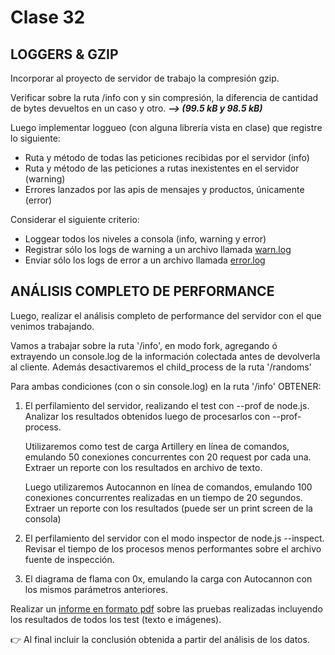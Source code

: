 # Clase 32
## LOGGERS & GZIP
Incorporar al proyecto de servidor de trabajo la compresión gzip.

Verificar sobre la ruta /info con y sin compresión, la diferencia de cantidad de bytes devueltos en un caso y otro.  ___--> (99.5 kB y 98.5 kB)___

Luego implementar loggueo (con alguna librería vista en clase) que registre lo siguiente:
- Ruta y método de todas las peticiones recibidas por el servidor (info)
- Ruta y método de las peticiones a rutas inexistentes en el servidor (warning)
- Errores lanzados por las apis de mensajes y productos, únicamente (error)

Considerar el siguiente criterio:
- Loggear todos los niveles a consola (info, warning y error)
- Registrar sólo los logs de warning a un archivo llamada [warn.log](https://github.com/MRCSSS/CH-Clase32-LOGGERS-GZIP-Performance_analisis/blob/main/logs/warn.log)
- Enviar sólo los logs de error a un archivo llamada [error.log](https://github.com/MRCSSS/CH-Clase32-LOGGERS-GZIP-Performance_analisis/blob/main/logs/error.log)
## ANÁLISIS COMPLETO DE PERFORMANCE
Luego, realizar el análisis completo de performance del servidor con el que venimos trabajando.

Vamos a trabajar sobre la ruta '/info', en modo fork, agregando ó extrayendo un console.log de la información colectada antes de devolverla al cliente. Además desactivaremos el child_process de la ruta '/randoms'

Para ambas condiciones (con o sin console.log) en la ruta '/info' OBTENER:
1) El perfilamiento del servidor, realizando el test con --prof de node.js. Analizar los resultados obtenidos luego de procesarlos con --prof-process.

    Utilizaremos como test de carga Artillery en línea de comandos, emulando 50 conexiones concurrentes con 20 request por cada una. Extraer un reporte con los resultados en archivo de texto.

    Luego utilizaremos Autocannon en línea de comandos, emulando 100 conexiones concurrentes realizadas en un tiempo de 20 segundos. Extraer un reporte con los resultados (puede ser un print screen de la consola)

2) El perfilamiento del servidor con el modo inspector de node.js --inspect. Revisar el tiempo de los procesos menos performantes sobre el archivo fuente de inspección.
3) El diagrama de flama con 0x, emulando la carga con Autocannon con los mismos parámetros anteriores.

Realizar un [informe en formato pdf](https://github.com/MRCSSS/CH-Clase32-LOGGERS-GZIP-Performance_analisis/blob/main/inf.pdf) sobre las pruebas realizadas incluyendo los resultados de todos los test (texto e imágenes). 

👉 Al final incluir la conclusión obtenida a partir del análisis de los datos.